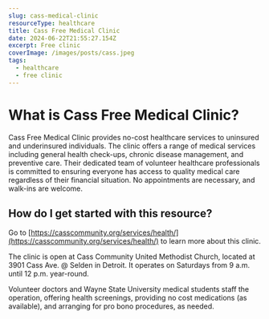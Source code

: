```yaml
---
slug: cass-medical-clinic
resourceType: healthcare
title: Cass Free Medical Clinic
date: 2024-06-22T21:55:27.154Z
excerpt: Free clinic
coverImage: /images/posts/cass.jpeg
tags:
  - healthcare
  - free clinic
---
```


<script>
  import Callout from "$lib/components/molecules/Callout.svelte";
  import PhoneNumber from "$lib/components/molecules/PhoneNumber.svelte"

  const resourceTextDescription = `Cass Free Medical Clinic provides no-cost healthcare services to uninsured and underinsured individuals. The clinic offers a range of medical services including general health check-ups, chronic disease management, and preventive care. Their dedicated team of volunteer healthcare professionals is committed to ensuring everyone has access to quality medical care regardless of their financial situation. No appointments are necessary, and walk-ins are welcome.

Go to https://casscommunity.org/services/health/ to learn more about this clinic.

The clinic is open at Cass Community United Methodist Church, located at 3901 Cass Ave. @ Selden in Detroit. It operates on Saturdays from 9 a.m. until 12 p.m. year-round.

Volunteer doctors and Wayne State University medical students staff the operation, offering health screenings, providing no cost medications (as available), and arranging for pro bono procedures, as needed.

For more information/detail go to: ${"WEBSITE"}`
</script>

<Callout type="info">
  <PhoneNumber resourceToSend={"healthcare"} {resourceTextDescription} />
</Callout>

# What is Cass Free Medical Clinic?

Cass Free Medical Clinic provides no-cost healthcare services to uninsured and underinsured individuals. The clinic offers a range of medical services including general health check-ups, chronic disease management, and preventive care. Their dedicated team of volunteer healthcare professionals is committed to ensuring everyone has access to quality medical care regardless of their financial situation. No appointments are necessary, and walk-ins are welcome.

## How do I get started with this resource?

Go to [https://casscommunity.org/services/health/](https://casscommunity.org/services/health/) to learn more about this clinic.

The clinic is open at Cass Community United Methodist Church, located at 3901 Cass Ave. @ Selden in Detroit. It operates on Saturdays from 9 a.m. until 12 p.m. year-round.

Volunteer doctors and Wayne State University medical students staff the operation, offering health screenings, providing no cost medications (as available), and arranging for pro bono procedures, as needed.